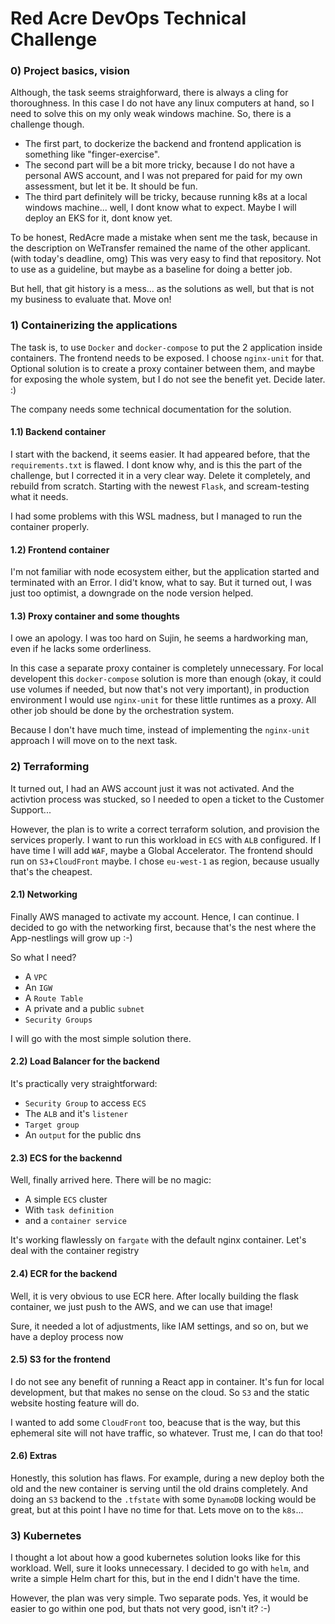 # Red Acre DevOps Technical Challenge

### 0) Project basics, vision
Although, the task seems straighforward, there is always a cling for thoroughness.
In this case I do not have any linux computers at hand, so I need to solve this on my only weak windows machine.
So, there is a challenge though.

 - The first part, to dockerize the backend and frontend application is something like "finger-exercise".
 - The second part will be a bit more tricky, because I do not have a personal AWS account, and I was not prepared for paid for my own assessment, but let it be. It should be fun.
 - The third part definitely will be tricky, because running k8s at a local windows machine... well, I dont know what to expect. Maybe I will deploy an EKS for it, dont know yet.

To be honest, RedAcre made a mistake when sent me the task, because in the description on WeTransfer remained the name of the other applicant. (with today's deadline, omg)
This was very easy to find that repository. Not to use as a guideline, but maybe as a baseline for doing a better job.

But hell, that git history is a mess... as the solutions as well, but that is not my business to evaluate that. Move on!

### 1) Containerizing the applications
The task is, to use `Docker` and `docker-compose` to put the 2 application inside containers.
The frontend needs to be exposed. I choose `nginx-unit` for that.
Optional solution is to create a proxy container between them, and maybe for exposing the whole system, but I do not see the benefit yet. Decide later. :)

The company needs some technical documentation for the solution.

#### 1.1) Backend container
I start with the backend, it seems easier.
It had appeared before, that the `requirements.txt` is flawed. I dont know why, and is this the part of the challenge, but I corrected it in a very clear way.
Delete it completely, and rebuild from scratch. Starting with the newest `Flask`, and scream-testing what it needs.

I had some problems with this WSL madness, but I managed to run the container properly.

#### 1.2) Frontend container
I'm not familiar with node ecosystem either, but the application started and terminated with an Error. I did't know, what to say.
But it turned out, I was just too optimist, a downgrade on the node version helped.

#### 1.3) Proxy container and some thoughts
I owe an apology. I was too hard on Sujin, he seems a hardworking man, even if he lacks some orderliness.

In this case a separate proxy container is completely unnecessary. For local developent this `docker-compose` solution is more than enough (okay, it could use volumes if needed, but now that's not very important), in production environment I would use `nginx-unit` for these little runtimes as a proxy.
All other job should be done by the orchestration system.

Because I don't have much time, instead of implementing the `nginx-unit` approach I will move on to the next task.

### 2) Terraforming
It turned out, I had an AWS account just it was not activated. And the activtion process was stucked, so I needed to open a ticket to the Customer Support...

However, the plan is to write a correct terraform solution, and provision the services properly.
I want to run this workload in `ECS` with `ALB` configured. If I have time I will add `WAF`, maybe a Global Accelerator.
The frontend should run on `S3`+`CloudFront` maybe.
I chose `eu-west-1` as region, because usually that's the cheapest.

#### 2.1) Networking
Finally AWS managed to activate my account. Hence, I can continue.
I decided to go with the networking first, because that's the nest where the App-nestlings will grow up :-)

So what I need?
 - A `VPC`
 - An `IGW`
 - A `Route Table`
 - A private and a public `subnet`
 - `Security Groups`

I will go with the most simple solution there.

#### 2.2) Load Balancer for the backend
It's practically very straightforward:
 - `Security Group` to access `ECS`
 - The `ALB` and it's `listener`
 - `Target group`
 - An `output` for the public dns

#### 2.3) ECS for the backennd
Well, finally arrived here. There will be no magic:
 - A simple `ECS` cluster
 - With `task definition`
 - and a `container service`

It's working flawlessly on `fargate` with the default nginx container.
Let's deal with the container registry

#### 2.4) ECR for the backend
Well, it is very obvious to use ECR here.
After locally building the flask container, we just push to the AWS, and we can use that image!

Sure, it needed a lot of adjustments, like IAM settings, and so on, but we have a deploy process now

#### 2.5) S3 for the frontend
I do not see any benefit of running a React app in container. It's fun for local development, but that makes no sense on the cloud.
So `S3` and the static website hosting feature will do.

I wanted to add some `CloudFront` too, beacuse that is the way, but this ephemeral site will not have traffic, so whatever.
Trust me, I can do that too!

#### 2.6) Extras
Honestly, this solution has flaws. For example, during a new deploy both the old and the new container is serving until the old drains completely.
And doing an `S3` backend to the `.tfstate` with some `DynamoDB` locking would be great, but at this point I have no time for that.
Lets move on to the `k8s`...

### 3) Kubernetes
I thought a lot about how a good kubernetes solution looks like for this workload.
Well, sure it looks unnecessary. I decided to go with `helm`, and write a simple Helm chart for this, but in the end I didn't have the time.

However, the plan was very simple. Two separate pods. Yes, it would be easier to go within one pod, but thats not very good, isn't it? :-)

